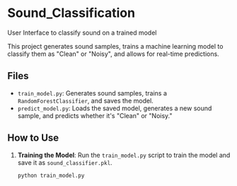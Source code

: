# Sound_Classification
User Interface to classify sound on a trained model

This project generates sound samples, trains a machine learning model to classify them as "Clean" or "Noisy", and allows for real-time predictions.

## Files
- `train_model.py`: Generates sound samples, trains a `RandomForestClassifier`, and saves the model.
- `predict_model.py`: Loads the saved model, generates a new sound sample, and predicts whether it's "Clean" or "Noisy."

## How to Use
1. **Training the Model**:
   Run the `train_model.py` script to train the model and save it as `sound_classifier.pkl`.
   ```bash
   python train_model.py
